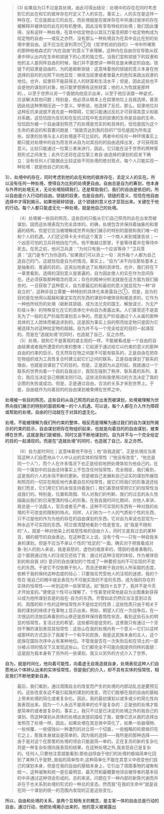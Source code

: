 <blockquote data-pid="95IEEPda">(3) 如果自为只不过是其处境，由此可得出结论：处境中的存在在同时考虑到它的此在和它的彼岸存在时定义了人的实在。事实上，人的实在是这样一种存在，它总是超出它的此在。而处境就是在彼岸存在中并通过彼岸的存在被解释并被体验的此在的有机整体。因此没有享有特权的处境；我们因此懂得，没有这样一种处境，在其中给定物会以其压力窒息把那个给定物构成为给定物的自由——或反之亦然，没有那么一种处境自为在其中会比在别的处境中更自由。这不应当在波利茨尔①在《哲学检阅的目的》一书中所嘲笑的那种柏格森式的“内在自由”的意义下来理解，这种内在自由仅仅导致从奴隶中辨认出内在生命和锁链下的心灵的独立性。当我们宜称锁链下的奴隶和他的主人是同样自由的时候，我们并不是想讲一种将总是未确定的自由。锁链下的奴隶是自由的，为的是砸断锁链：这意味着他的锁链的意义本身在他选择的目的的光照下向他显现：继续当奴隶或者冒最大的危险来跳出奴隶的地位。也许，奴隶将不能获得主人的财富和生活水平；但是，因此这些也不会是他的谋划的对象，他只能梦想拥有这些财富；他的人为性就是那样的，，以至于世界以另一个面貌向他显示出来，以至于他应该摆一种姿式，应该解决其他问题；特别是，他必须从根本上在奴隶地位上自我选择，甚至因此给这种黑暗压迫一个意义。举例说，他选择了反抗，那么，奴隶地位对这种反抗来说就不首先是一种障碍，它就只能通过反抗才可获得其意义和敌对系数。这恰恰因为反抗和在反抗过程中死去的奴隶的生命是自由的生命，恰恰因为被一个自由谋划照亮了的处境是充实的和具体的，恰恰是因为这个生命的紧迫的和首要问题是：“我能否达到我的目的?”恰恰是因为所有这些，奴隶的处境与主人的处境是不可比较的。两者中的任何一种环境事实上都只能对处境中的自为而言并从自为对其目的的自由选择出发，才可获得其意义。比较只能通过一位第三者来进行，因此，它只能在没于世界的两种客观形式之间发生；此外它还将在这位第三者自·由选择的谋划的启发下确立：没有任何人们能据此比较这些不同处境的绝对观点，每个人只能实现一种处境：就是他自己的处境。</blockquote><p data-pid="cLlNhutN">3）、处境中的存在，同时考虑到他的此在和他的彼岸存在，去定义人的实在。所以没有任何一种处境，使得自为比别的处境更自由。自由总是自为的筹划，他本身与外界的处境无关，无论处境阻碍我们，还是帮助我们，我们的自由是依旧的。所以自由是介入行动的自由。锁链的奴隶，也是自由的，锁链的意义，恰恰在他自由选择中才得到揭示。如果他砸碎锁链，这个锁链的意义也才显现出来。关键在于他的行动。每个人都只能虚无化一种处境，就是他自己的处境。</p><blockquote data-pid="MrGai6sp">（4）处境被一些目的照亮，这些目的只能从它们自己照亮的此在出发而被谋划，因而这处境表现为完全具体的。的确，处境包含并保持着抽象的和普遍的结构，但是它应当被理解成世界向我们展示的特别的面貌和我们唯一的和个人的机遇。人们还记得卡夫卡的这个寓言：一个商人来到城堡告状；一个凶恶可怕的卫兵将他挡在门外。他不敢越过那里，于是等待着并在等待中死去。在死之前，他问卫兵道：“为何只有我一个应该等待？”卫兵答道：“这门是专门为你造的。”如果我们可以添上一句：另外每个人都为自己造自己的门，这就恰恰是自为的情况。事实上，“自为”决不向往那些基本上是抽象的、普遍的目的，这突出地表达了处境的具体性。也许，我们将在下一章里看到，选择的深刻意义是普遍的，自为因此使人的实在作为空间存在。还必须获取那种暗含的意义；存在的精神分析法就是在这方面为我们服务的。一旦获取了这种意义，自为那最后的和最初的意义就显现为一种“非自立的”，这种非自立需要一种特别的具体化来表露自己①。但是，自为的目的是在他用以超越和奠定实在的东西的谋划中被体验和被追求的，它作为一种他所经历的处境（砸断其锁链、成为法兰克的国王、解放波兰、为无产阶级斗争）的特殊变化在它的具体化中向自为表露出来。人们甚至还不是首先为了一般的无产阶级而谋划去斗争的，而是无产阶级通过个人从属的那种具体的工人团体而被追求到的。这是因为事实上目的照亮给定物只是因为它被选择为对这种给定物的超越。自为并不与一个完全给定的目的一起涌现的。而是在“造就处境”的同时，也造就了自己，反之亦然。<br>（5）处境，就和它不是客观的或主观的一样，不能被看成是一个自由的自由结果或者我所遭受的约束的整体；它起源于通过给它以约束的意义的那种自由的约束的启示。在天然存在物之间是不可能有联系的，正是自由在把存在物组织成为工具性复合时建立起它们之间的联系，正是自由谋划了联系的理由，也就是说谋划了它的目的。但是，正是因为从这时起，我就通过一个联系的世界向着一个目的自我设计，我现在碰到了秩序、联系着的系列、复合，我应当决定自己根据法则行动。这些法则和我使用过的方法决定了我的企图的失败或成功。但是，正是通过自由，合法的关系才来到世界上。于是，自由就作为向着目的的自由谋划被束缚在世界之中。</blockquote><p data-pid="1RR4Epjj">处境被一些目的照亮，这些目的从自己照亮的此在出发而被谋划，处境被理解为世界向我们展示的特别的面貌和唯一的个人机遇。可以说，每个人都在介入作为障碍或帮助的处境，自由的行动就在于对其的虚无化。</p><p data-pid="dw4lj_O-">处境，不能被理解为我们所约束的整体，相反而是理解为通过我们的自为谋划所揭示的约束的启示，自由谋划把存在物组织起来，也就是向着目的的自由谋划，被束缚在世界。这就是我们是被抛，同时又是不断地谋划的。自为并不与一个完全给定的目的一起涌现的。而是在“造就处境”的同时，也造就了自己，反之亦然。</p><blockquote data-pid="FmK6R0a_">（6）自为是时间化；这意味着他不存在；他“自我造就”。正是处境应当表现这种人们自愿地从个人中认出的实体的恒常性（“他没有改变”，“他总是同一个人”），而个人在许多情况下也正是经验地把处境体验为他自己的。在同一个谋划中的自由坚持事实上不包含任何恒常性，完全相反，我们看到，这是我的介人的永恒不断的更新。但是被自己发展和自己证实的谋划所展现和照亮的一切实在相反地代表着自在的恒常性，就它们将我们的形象送还给我们而言，它们用它们的永恒支持着我们；我们甚至经常把它们的恒常性当成我们的。特别是，位置和周围、邻人对我们的判断、我们的过去的永久性描画出我们的日渐堕落的恒心的形象。在我自我时间化期间，对他人来讲，我总是一个法国人，官员或者无产者，这种不可实现的东西有一种对我的处境的不可改变的限制的特点。同样，人们称为一个人的气质和个性的东西，只不过是他的作为为他的存在的自由谋划的东西，它对自为来说也显现为一种永远不可实现的东西。阿兰很清楚地看到个性是誓言。说“我是不随和的”人，就是一种对他染上的易怒性格的自由介入，同时又是其过去的某种含，糊的细节的自由表达。在这种意义上说，没有个性一—只有一种自我本身的谋划。但是不应当不承认个性的“给定的”一面。确实对于把我看成对象-别人的别人来说，我是易怒的，虚伪的或直率的，懦弱的或者勇敢的。这个面貌通过他人的注视交还给了我：通过对这种注视的体验，作为被体验到的和自我 (的) 意识的自由谋划的个性成了一种要担当的不可实现的不变化的东西。于是它不仅依赖于别人，而且还依赖于我对别人所采取的态度，依赖于我的保持这种态度的恒心：只要我任凭受他人的注视的迷惑，我的个性在·我自己的眼中就会表现为不可能实现的不变的东西，成为我的存在的实体的恒常性——听到这样一些家常话，如“我四十五岁了，我并不是今天才开始变的。”便使这个性可以理解了。个性甚至经常地是自为企图重新获得以成为他所谋划去是的自在-自为的东西。尽管如此仍然应当注意到过去的、周围的和个性的这种恒常性并不是给定的性质；这些性质只由于相关于我的谋划的继续才在事物上显示出来。例如，期望人们在一次战争后，在一次很远的流放后再看到的山景还是原样保持着惰性状态，看到这些石头的明显的恒常性，复活过去的希望，这些都将是徒劳的。这景致只有通过一个坚持不懈的谋划表现其恒常性：这些山在我的处境内有一个意义—它们以这样或那样的方式显示了我属于一个和平的民族，我是这民族本身的主人，这个民族在国际次序中占有某种地位。不管我是否在一次失败后和在领土的一部分被占领的情况下又发现这些山，它们都完全不可能向我提供同样的面貌：这是因为我本身有了另外的一些谋划，我又以另外的方式介入了世界。</blockquote><p data-pid="hPq6ffv5">自为，就是时间化，他向着可能性，向着虚无自我造就自身，处境表现这种人们自愿地从个体辨认出来的实体恒常性，但是我们的介入，却不具有实体的恒常性，相反我们不断地更新自身。</p><blockquote data-pid="_9J8Bq8V">最后，我们看到，通过周围自主的改变而产生的处境的内部动乱总是要预见的。这些改变永远不能引起我的谋划的改变，而它们能够在我的自由的基础上带来处境的简化或者复杂化。因此，我的最初谋划以或多或少的简化性向我表现出来。因为一个人永远不是简单的也不是复杂的：正是他的处境才能是简单的或者是复杂的。事实上，我只不过是已决定的处境之外的我自己的谋划，而这种谋划从具体的处境出发提前描绘了我，就像它还从我的选择出发照亮了处境一样。因此，如果处境在其总体中简化了，如果一些崩塌物、一些倾覆、一些侵蚀以一种激烈的对立将一个切面，一些粗略的轮廓烙印在它之上，那我本身就会是简单的，因为我的选择——我所是的那种选择——由于是对这个在那里的处境的领会只能是简—单的。正在复苏的新的复杂化将是一种复杂处境向我表现的结果，在这种处境之外,我发现自己是复杂的。任何人,只要他注意就能看到:那些战俘由于他们的处境的极端简单化回到了某种几乎是野,,兽般的简单性中,这种简单化不能在其意义中改变他们自己的谋划本身，但是在我的自由的基础本身上，它引出了周围事物的凝聚和统一，这种凝聚和统一是在最明显、最天然和最概要地领会被俘者的基本目的中并通过这种领会形成的。总的来说，问题在于一种内部的新陈代谢而并非在于也关系到处境的形式的一种总的变态。然而我“在我的生命中”就是说在同一个谋划的统一的范围内发现的正是这些变化。</blockquote><p data-pid="7LceucTY">所以，自由和处境的关系，是两个互相有关的概念，是主客一体的自由总是行动的自由，通过行动，他把处境揭示出来的，他的意义被揭露出</p>